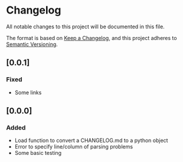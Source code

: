 # Changelog

All notable changes to this project will be documented in this file.

The format is based on [Keep a Changelog](https://keepachangelog.com/en/1.0.0/),
and this project adheres to [Semantic Versioning](https://semver.org/spec/v2.0.0.html).

## [0.0.1]

### Fixed

- Some links

## [0.0.0]

### Added

- Load function to convert a CHANGELOG.md to a python object
- Error to specify line/column of parsing problems
- Some basic testing
